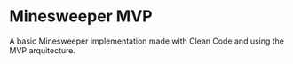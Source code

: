 # Minesweeper MVP
A basic Minesweeper implementation made with Clean Code and using the MVP arquitecture.
